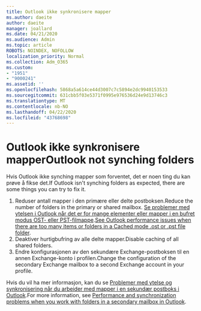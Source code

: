 ```yaml
---
title: Outlook ikke synkronisere mapper
ms.author: daeite
author: daeite
manager: joallard
ms.date: 04/21/2020
ms.audience: Admin
ms.topic: article
ROBOTS: NOINDEX, NOFOLLOW
localization_priority: Normal
ms.collection: Adm_O365
ms.custom:
- "1951"
- "9000241"
ms.assetid: ''
ms.openlocfilehash: 5868a5a614ce44d3007c7c5894e2dc9940153533
ms.sourcegitcommit: 631cbb5f03e5371f0995e976536d24e9d13746c3
ms.translationtype: MT
ms.contentlocale: nb-NO
ms.lasthandoff: 04/22/2020
ms.locfileid: "43768698"
---
```

# <a name="outlook-not-synching-folders"></a><span data-ttu-id="97002-102">Outlook ikke synkronisere mapper</span><span class="sxs-lookup"><span data-stu-id="97002-102">Outlook not synching folders</span></span>

<span data-ttu-id="97002-103">Hvis Outlook ikke synching mapper som forventet, det er noen ting du kan prøve å fikse det.</span><span class="sxs-lookup"><span data-stu-id="97002-103">If Outlook isn't synching folders as expected, there are some things you can try to fix it.</span></span>

1. <span data-ttu-id="97002-104">Reduser antall mapper i den primære eller delte postboksen.</span><span class="sxs-lookup"><span data-stu-id="97002-104">Reduce the number of folders in the primary or shared mailbox.</span></span> <span data-ttu-id="97002-105">[Se problemer med ytelsen i Outlook når det er for mange elementer eller mapper i en bufret modus OST- eller PST-filmappe](https://support.microsoft.com/help/2768656).</span><span class="sxs-lookup"><span data-stu-id="97002-105">[See Outlook performance issues when there are too many items or folders in a Cached mode .ost or .pst file folder](https://support.microsoft.com/help/2768656).</span></span>
2. <span data-ttu-id="97002-106">Deaktiver hurtigbufring av alle delte mapper.</span><span class="sxs-lookup"><span data-stu-id="97002-106">Disable caching of all shared folders.</span></span>
3. <span data-ttu-id="97002-107">Endre konfigurasjonen av den sekundære Exchange-postboksen til en annen Exchange-konto i profilen.</span><span class="sxs-lookup"><span data-stu-id="97002-107">Change the configuration of the secondary Exchange mailbox to a second Exchange account in your profile.</span></span>

<span data-ttu-id="97002-108">Hvis du vil ha mer informasjon, kan du se [Problemer med ytelse og synkronisering når du arbeider med mapper i en sekundær postboks i Outlook](https://support.microsoft.com/help/3115602).</span><span class="sxs-lookup"><span data-stu-id="97002-108">For more information, see [Performance and synchronization problems when you work with folders in a secondary mailbox in Outlook](https://support.microsoft.com/help/3115602).</span></span>
